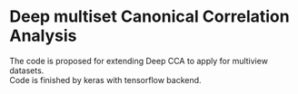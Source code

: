 # Deep multiset Canonical Correlation Analysis
The code is proposed for extending Deep CCA to apply for multiview datasets.  
Code is finished by keras with tensorflow backend.  
